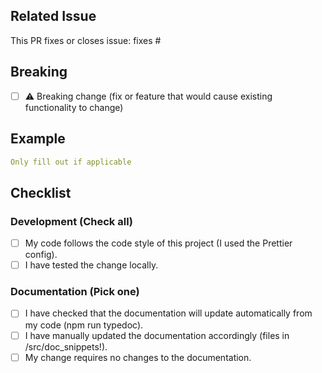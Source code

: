 ## Related Issue

<!--- This project only accepts pull requests related to open issues -->
<!--- If suggesting a new feature or change, please open a "New Feature" issue -->
<!--- If fixing a bug, please open a "Bug" issue describing it with steps to reproduce -->
<!--- Please link to the issue here -->

This PR fixes or closes issue: fixes #

## Breaking

<!--- Is your addition a Breaking Change? (= fix or feature that would cause existing functionality to change) -->
<!--- Does it maybe change the "YAML Interface" the end user interacts with or change? -->
<!--- Or does it change what is happening in the 'end product' dashboard of the users? -->
<!--- Or anything else? -->

-   [ ] ⚠️ Breaking change (fix or feature that would cause existing functionality to change)

## Example

<!--- Does your change or add something for the "YAML Interface" the end user interacts with? -->
<!--- If yes please provide an example? -->

```yaml
Only fill out if applicable
```

## Checklist

<!--- Go over all the following points, and put an `x` in all the boxes that apply. -->
<!--- If you're unsure about any of these, don't hesitate to ask. We're here to help! -->

### Development (Check all)

-   [ ] My code follows the code style of this project (I used the Prettier config).
-   [ ] I have tested the change locally.

### Documentation (Pick one)

-   [ ] I have checked that the documentation will update automatically from my code (npm run typedoc).
-   [ ] I have manually updated the documentation accordingly (files in /src/doc_snippets!).
-   [ ] My change requires no changes to the documentation.

